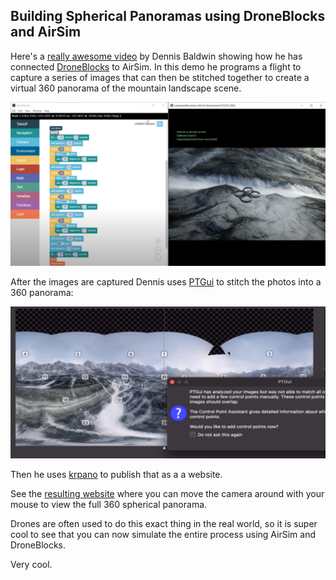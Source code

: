 ## Building Spherical Panoramas using DroneBlocks and AirSim

Here's a [really awesome video](https://www.youtube.com/watch?v=mR-CgeX0Zqg) by Dennis Baldwin showing how he has connected
[DroneBlocks](https://www.droneblocks.io/) to AirSim. In this demo he programs a flight to capture a
series of images that can then be stitched together to create a virtual 360 panorama of the
mountain landscape scene.

[![droneblocks](images/droneblocks.png)](https://www.youtube.com/watch?v=mR-CgeX0Zqg)

After the images are captured Dennis uses [PTGui](https://www.ptgui.com/) to stitch the photos into
a 360 panorama:

![panorama](images/panorama.png)

Then he uses [krpano](https://krpano.com/home/) to publish that as a a website.

See the [resulting website](http://droneblocks.s3.amazonaws.com/airsim-panorama/tour.html) where you
can move the camera around with your mouse to view the full 360 spherical panorama.

Drones are often used to do this exact thing in the real world, so it is super cool to see that you
can now simulate the entire process using AirSim and DroneBlocks.

Very cool.